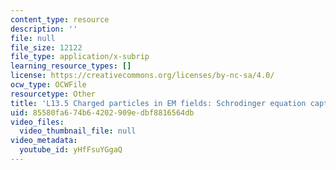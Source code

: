 ```yaml
---
content_type: resource
description: ''
file: null
file_size: 12122
file_type: application/x-subrip
learning_resource_types: []
license: https://creativecommons.org/licenses/by-nc-sa/4.0/
ocw_type: OCWFile
resourcetype: Other
title: 'L13.5 Charged particles in EM fields: Schrodinger equation captions'
uid: 85580fa6-74b6-4202-909e-dbf8816564db
video_files:
  video_thumbnail_file: null
video_metadata:
  youtube_id: yHfFsuYGgaQ
---
```

